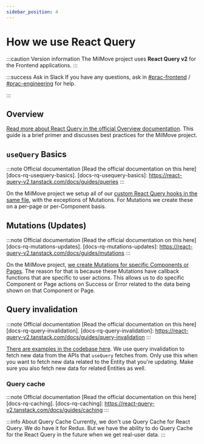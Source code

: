```yaml
---
sidebar_position: 4
---
```

# How we use React Query

:::caution Version information
The MilMove project uses **React Query v2** for the Frontend applications.
:::

:::success Ask in Slack
If you have any questions, ask in [#prac-frontend][slack-fe] /
[#prac-engineering][slack-eng] for help.

[slack-fe]: https://ustcdp3.slack.com/archives/CTQQJD3G8
[slack-eng]: https://ustcdp3.slack.com/archives/CP6PTUPQF
:::

## Overview

[Read more about React Query in the official Overview
documentation][docs-rq-overview]. This guide is a brief primer and discusses
best practices for the MilMove project.

[docs-rq-overview]: https://react-query-v2.tanstack.com/docs

## `useQuery` Basics

:::note Official documentation
[Read the official documentation on this here][docs-rq-usequery-basics].
[docs-rq-usequery-basics]: https://react-query-v2.tanstack.com/docs/guides/queries
:::

On the MilMove project we setup all of our [custom React Query hooks in the same
file][gh-mymove-hooks-queries], with the exceptions of Mutations. For Mutations
we create these on a per-page or per-Component basis.

[gh-mymove-hooks-queries]: https://github.com/transcom/mymove/search?l=JavaScript&q=%22useQuery%28%22

## Mutations (Updates)

:::note Official documentation
[Read the official documentation on this here][docs-rq-mutations-updates].
[docs-rq-mutations-updates]: https://react-query-v2.tanstack.com/docs/guides/mutations
:::

On the MilMove project, [we create Mutations for specific Components or
Pages][gh-mymove-use-mutation]. The reason for that is because these Mutations
have callback functions that are specific to user actions. This allows us to do
specific Component or Page actions on Success or Error related to the data being
shown on that Component or Page.

[gh-mymove-use-mutation]: https://github.com/transcom/mymove/search?l=JavaScript&q=%22useMutation%28%22

## Query invalidation

:::note Official documentation
[Read the official documentation on this here][docs-rq-query-invalidation].
[docs-rq-query-invalidation]: https://react-query-v2.tanstack.com/docs/guides/query-invalidation
:::

[There are examples in the codebase here][gh-mymove-invalidate-queries]. We use
query invalidation to fetch new data from the APIs that `useQuery` fetches from.
Only use this when you want to fetch new data related to the Entity that you're
updating. Make sure you also fetch new data for related Entities as well.

[gh-mymove-invalidate-queries]: https://github.com/transcom/mymove/search?l=JavaScript&q=%22invalidateQueries%28%22&type=

### Query cache

:::note Official documentation
[Read the official documentation on this here][docs-rq-caching].
[docs-rq-caching]: https://react-query-v2.tanstack.com/docs/guides/caching
:::

:::info About Query Cache
Currently, we don't use Query Cache for React Query. We do have it for Redux.
But we have the ability to do Query Cache for the React Query in the future when
we get real-user data.
:::
